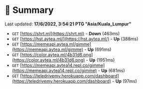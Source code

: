 # 📖 Summary
Last updated: **17/6/2022, 3:54:21 PTG "Asia/Kuala_Lumpur"**

- `GET` [https://shrt.ml](https://shrt.ml) - **Down** (463ms)
- `GET` [https://hst.aytea.ml/](https://hst.aytea.ml/) - **Up** (388ms)
- `GET` [https://memeapi.aytea.ml/gimme](https://memeapi.aytea.ml/gimme) - **Up** (691ms)
- `GET` [https://color.aytea.ml/4b31d6.png](https://color.aytea.ml/4b31d6.png) - **Up** (1951ms)
- `GET` [https://memeapi.aytea14.repl.co/gimme](https://memeapi.aytea14.repl.co/gimme) - **Up** (681ms)
- `GET` [https://teledrivemy.herokuapp.com/dashboard](https://teledrivemy.herokuapp.com/dashboard) - **Up** (97ms)
